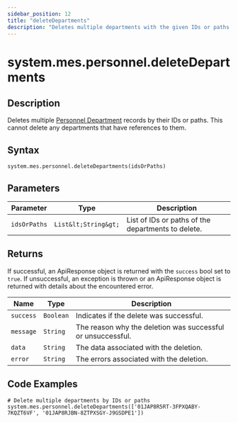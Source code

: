 ```yaml
---
sidebar_position: 12
title: "deleteDepartments"
description: "Deletes multiple departments with the given IDs or paths."
---
```


# system.mes.personnel.deleteDepartments

## Description

Deletes multiple [Personnel Department](../../data-model/personnel-model/personnel-department) records by their IDs or paths.
This cannot delete any departments that have references to them.

## Syntax

```
system.mes.personnel.deleteDepartments(idsOrPaths)
```

## Parameters

| Parameter    | Type                 | Description                                               |
| ------------ |----------------------| --------------------------------------------------------- |
| `idsOrPaths` | `List&lt;String&gt;` | List of IDs or paths of the departments to delete.        |

## Returns

If successful, an ApiResponse object is returned with the `success` bool set to `true`. If unsuccessful, an exception is thrown or an ApiResponse object is returned with details about the encountered error.

| Name      | Type      | Description                                                 |
| --------- | --------- | ----------------------------------------------------------- |
| `success` | `Boolean` | Indicates if the delete was successful.                     |
| `message` | `String`  | The reason why the deletion was successful or unsuccessful. |
| `data`    | `String`  | The data associated with the deletion.                      |
| `error`   | `String`  | The errors associated with the deletion.                    |

## Code Examples

```
# Delete multiple departments by IDs or paths
system.mes.personnel.deleteDepartments(['01JAP8R5RT-3FPXQABY-7KQZT6VF', '01JAP8RJBN-8ZTPXSGY-J9GSDPE1'])
```